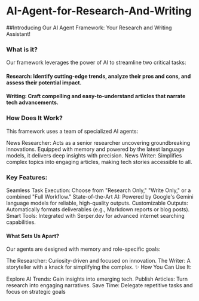 # AI-Agent-for-Research-And-Writing

##Introducing Our AI Agent Framework: Your Research and Writing Assistant!

### What is it? 
Our framework leverages the power of AI to streamline two critical tasks:

#### Research: Identify cutting-edge trends, analyze their pros and cons, and assess their potential impact.
#### Writing: Craft compelling and easy-to-understand articles that narrate tech advancements.

### How Does It Work?

This framework uses a team of specialized AI agents:

News Researcher: Acts as a senior researcher uncovering groundbreaking innovations. Equipped with memory and powered by the latest language models, it delivers deep insights with precision.
News Writer: Simplifies complex topics into engaging articles, making tech stories accessible to all.

### Key Features:

Seamless Task Execution: Choose from "Research Only," "Write Only," or a combined "Full Workflow."
State-of-the-Art AI: Powered by Google's Gemini language models for reliable, high-quality outputs.
Customizable Outputs: Automatically formats deliverables (e.g., Markdown reports or blog posts).
Smart Tools: Integrated with Serper.dev for advanced internet searching capabilities.

#### What Sets Us Apart?
Our agents are designed with memory and role-specific goals:

The Researcher: Curiosity-driven and focused on innovation.
The Writer: A storyteller with a knack for simplifying the complex.
✨ How You Can Use It:

Explore AI Trends: Gain insights into emerging tech.
Publish Articles: Turn research into engaging narratives.
Save Time: Delegate repetitive tasks and focus on strategic goals
